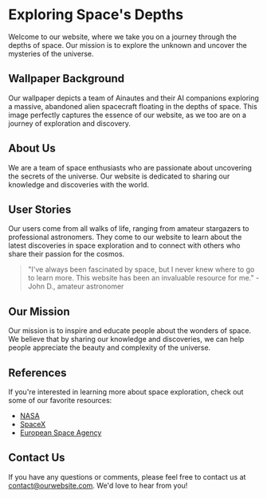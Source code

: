 <!--font:Poppins-->

# Exploring Space's Depths

Welcome to our website, where we take you on a journey through the depths of space. Our mission is to explore the unknown and uncover the mysteries of the universe. 

## Wallpaper Background

Our wallpaper depicts a team of Ainautes and their AI companions exploring a massive, abandoned alien spacecraft floating in the depths of space. This image perfectly captures the essence of our website, as we too are on a journey of exploration and discovery.

## About Us

We are a team of space enthusiasts who are passionate about uncovering the secrets of the universe. Our website is dedicated to sharing our knowledge and discoveries with the world. 

## User Stories

Our users come from all walks of life, ranging from amateur stargazers to professional astronomers. They come to our website to learn about the latest discoveries in space exploration and to connect with others who share their passion for the cosmos. 

> "I've always been fascinated by space, but I never knew where to go to learn more. This website has been an invaluable resource for me." - John D., amateur astronomer

## Our Mission

Our mission is to inspire and educate people about the wonders of space. We believe that by sharing our knowledge and discoveries, we can help people appreciate the beauty and complexity of the universe. 

## References

If you're interested in learning more about space exploration, check out some of our favorite resources:

- [NASA](#)
- [SpaceX](#)
- [European Space Agency](#)

## Contact Us

If you have any questions or comments, please feel free to contact us at [contact@ourwebsite.com](mailto:contact@ourwebsite.com). We'd love to hear from you!

<!--

Write me content for website with wallpaper which alt text is:

"A team of Ainautes and their AI companions exploring a massive, abandoned alien spacecraft floating in the depths of space."

The name/title of the page should not be 1:1 copy of the alt text but rather a real content of the website which is using this wallpaper.

- Use markdown format 
- Start with heading
- Heading should be short and concise
- The content should look like a real website 
- The website should not be about the wallpaper, wallpaper is just a related background
- Heading should be contain work "wallpaper" or "background"
- Include real sections like references, contact, user stories, etc. use things relevant to the page purpose.
- Feel free to use structure like headings, bullets, numbering, blockquotes, paragraphs, horizontal lines, etc.
- You can use formatting like bold or _italic_
- You can include UTF-8 emojis
- Links should be only #hash anchors (and you can refer to the document itself)
- Do not include images


---


# Exploring the Unknown: A Journey Through the Depths of Space

Welcome to our website, where we take you on a journey through the depths of space. Our mission is to explore the unknown and uncover the mysteries of the universe. 

## Wallpaper Background

Our wallpaper depicts a team of Ainautes and their AI companions exploring a massive, abandoned alien spacecraft floating in the depths of space. This image perfectly captures the essence of our website, as we too are on a journey of exploration and discovery.

## About Us

We are a team of space enthusiasts who are passionate about uncovering the secrets of the universe. Our website is dedicated to sharing our knowledge and discoveries with the world. 

## User Stories

Our users come from all walks of life, ranging from amateur stargazers to professional astronomers. They come to our website to learn about the latest discoveries in space exploration and to connect with others who share their passion for the cosmos. 

> "I've always been fascinated by space, but I never knew where to go to learn more. This website has been an invaluable resource for me." - John D., amateur astronomer

## Our Mission

Our mission is to inspire and educate people about the wonders of space. We believe that by sharing our knowledge and discoveries, we can help people appreciate the beauty and complexity of the universe. 

## References

If you're interested in learning more about space exploration, check out some of our favorite resources:

- [NASA](#)
- [SpaceX](#)
- [European Space Agency](#)

## Contact Us

If you have any questions or comments, please feel free to contact us at [contact@ourwebsite.com](mailto:contact@ourwebsite.com). We'd love to hear from you!


---


Write me a Google font which is best fitting for the website.

Pick from the list:
- Cabin
- Lato
- Raleway
- Montserrat
- Dancing Script
- Poppins
- Barlow Condensed
- Futura
- Great Vibes
- Orbitron
- Lobster
- Open Sans
- Alegreya
- Cinzel Decorative
- Cormorant Garamond
- Playfair Display
- Exo 2
- Roboto
- Cinzel
- IBM Plex Sans
- Inter
- Creepster


Write just the font name nothing else.


---


Poppins

-->
